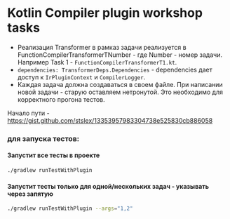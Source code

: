 # Kotlin Compiler plugin workshop tasks

- Реализация Transformer в рамказ задачи реализуется в FunctionCompilerTransformerTNumber - где
  Number - номер задачи. </br>
  Например Task 1 - `FunctionCompilerTransformerT1.kt`. </br>
- `dependencies: TransformerDeps.Dependencies` - dependencies дает доступ к `IrPluginContext` и
  `CompilerLogger`.
- Каждая задача должна создаваться в своем файле. При написании новой задачи - старую оставляем
  нетронутой. Это необходимо для корректного прогона тестов.

Начало пути - https://gist.github.com/stslex/13353957983304738e525830cb886058

### для запуска тестов:

#### Запустит все тесты в проекте
```bash
./gradlew runTestWithPlugin
```

#### Запустит тесты только для одной/нескольких задач - указывать через запятую
```bash
./gradlew runTestWithPlugin --args="1,2"
```